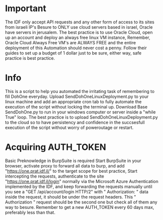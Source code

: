 # Important #
The IDF only accept API requests and any other form of access to its sites from israeli IP's
Besure to ONLY use cloud servers based in israel, Oracle have servers in jerusalem.
The best practice is to use Oracle Cloud, open up an account and deploy an always free linux VM instance,
Remember, Oracle Cloud Always Free VM's are ALWAYS FREE and the entire deployment of this Automation should never cost a penny.
Follow their guides to set up a budget of 1 dollar just to be sure, either way, safe practice is best practice.

# Info #
This is a script to help you automated the irritating task of remembering to fill DohOne everyday.
Upload SendDohOneLinuxDeployment.py to your linux machine and add an appropriate cron tab
to fully automate the execution of the script without locking the terminal up.
Download Base SendDohOne.py to run in your windows computer or server inside a "while True" loop.
The best practice is to upload SendDohOneLinuxDeployment.py to the cloud so to have persistency and
confidence in the succsesfull execution of the script without worry of poweroutage or restart.

# Acquiring AUTH_TOKEN #
Basic Preknowledge in BurpSuite is required
Start BurpSuite in your browser, activate proxy to forward all data to burp, and add "https://one.prat.idf.il/" to the target scope for best practice,
Start intercepting the requests, authenticate to the site "https://one.prat.idf.il/login" normally via the Microsoft Azure Authentication
implemented by the IDF, and keep forwarding the requests manually until you see a "GET /api/account/login HTTP/2" with " Authorization: "
data inside the request, it should be under the request headers.
This " Authorization " request should be the second one but check all of them any way to besure.
Remember to get a new AUTH_TOKEN every 60 days max, preferably less than that.
